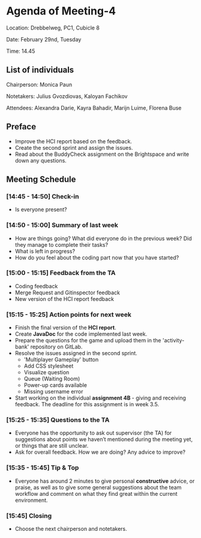 # Agenda of Meeting-4

Location: Drebbelweg, PC1, Cubicle 8

Date: February 29nd, Tuesday

Time: 14.45

## List of individuals

Chairperson: Monica Paun

Notetakers: Julius Gvozdiovas, Kaloyan Fachikov

Attendees: Alexandra Darie, Kayra Bahadir, Marijn Luime, Florena Buse

## Preface

- Improve the HCI report based on the feedback.
- Create the second sprint and assign the issues.
- Read about the BuddyCheck assignment on the Brightspace and write down any questions.

## Meeting Schedule

### [14:45 - 14:50] Check-in

- Is everyone present?

### [14:50 - 15:00] Summary of last week

- How are things going? What did everyone do in the previous week? Did they manage to complete their tasks?
- What is left in progress?
- How do you feel about the coding part now that you have started?

### [15:00 - 15:15] Feedback from the TA

- Coding feedback 
- Merge Request and Gitinspector feedback
- New version of the HCI report feedback

### [15:15 - 15:25] Action points for next week

- Finish the final version of the **HCI report**.
- Create **JavaDoc** for the code implemented last week.
- Prepare the questions for the game and upload them in the 'activity-bank' repository on GitLab.
- Resolve the issues assigned in the second sprint.
  - 'Multiplayer Gameplay' button
  - Add CSS stylesheet
  - Visualize question
  - Queue (Waiting Room) 
  - Power-up cards available 
  - Missing username error
- Start working on the individual **assignment 4B** - giving and receiving feedback. The deadline for this assignment is in week 3.5.

### [15:25 - 15:35] Questions to the TA

- Everyone has the opportunity to ask out supervisor (the TA) for suggestions about points we haven’t mentioned during the meeting yet, or things that are still unclear.
- Ask for overall feedback. How we are doing? Any advice to improve?

### [15:35 - 15:45] Tip & Top

- Everyone has around 2 minutes to give personal **constructive** advice, or praise, as well as to give some general suggestions about the team workflow and comment on what they find great within the current environment.

### [15:45] Closing

- Choose the next chairperson and notetakers.
